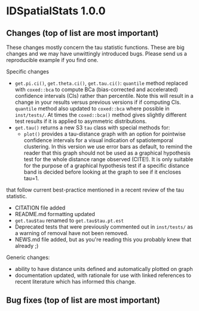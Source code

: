 # IDSpatialStats 1.0.0

## Changes (top of list are most important)
These changes mostly concern the tau statistic functions. These are big changes and we may have 
unwittingly introduced bugs. Please send us a reproducible example if you find one.

Specific changes
* `get.pi.ci()`, `get.theta.ci()`, `get.tau.ci()`: `quantile` method replaced with `coxed::bca` to 
  compute BCa (bias-corrected and accelerated) confidence intervals (CIs) rather than percentile. 
  Note this will result in a change in your results versus previous versions if if computing CIs.
  `quantile` method also updated to `coxed::bca` where possible in `inst/tests/`.
  At times the `coxed::bca()` method gives slightly different test results if it is applied to
  asymmetric distributions.
* `get.tau()` returns a new S3 `tau` class with special methods for:
  * `plot()` provides a tau-distance graph with an option for pointwise confidence intervals for 
  a visual indication of spatiotemporal clustering. In this version we use error bars as default, to
  remind the reader that this graph should not be used as a graphical hypothesis test for the whole 
  distance range observed (CITE!). It is only suitable for the purpose of a graphical hypothesis
  test if a specific distance band is decided before looking at the graph to see if it encloses
  tau=1. 
  
that follow current best-practice mentioned in a recent review of the tau statistic.
* CITATION file added
* README.md formatting updated
* `get.tau$tau` renamed to `get.tau$tau.pt.est`
* Deprecated tests that were previously commented out in `inst/tests/` as a warning of removal
  have not been removed.
* NEWS.md file added, but as you're reading this you probably knew that already ;)

Generic changes: 
* ability to have distance units defined and automatically plotted on graph
* documentation updated, with rationale for use with linked references to recent literature which has
informed this change.

## Bug fixes (top of list are most important)
